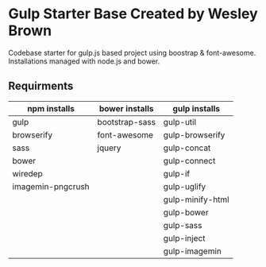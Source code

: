 # Gulp Starter Base Created by Wesley Brown

Codebase starter for gulp.js based project using boostrap & font-awesome. Installations managed with node.js and bower.

## Requirments

npm installs      | bower installs | gulp installs
----------------- | -------------- | -------------
gulp              | bootstrap-sass | gulp-util
browserify        | font-awesome   | gulp-browserify
sass              | jquery         | gulp-concat
bower             |                | gulp-connect
wiredep           |                | gulp-if
imagemin-pngcrush |                | gulp-uglify
                  |                | gulp-minify-html
                  |                | gulp-bower
                  |                | gulp-sass
                  |                | gulp-inject
                  |                | gulp-imagemin







